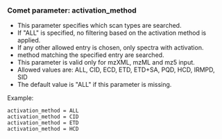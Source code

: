 ### Comet parameter: activation_method

- This parameter specifies which scan types are searched.
- If "ALL" is specified, no filtering based on the activation method is applied.
- If any other allowed entry is chosen, only spectra with activation.
- method matching the specified entry are searched.
- This parameter is valid only for mzXML, mzML and mz5 input.
- Allowed values are: ALL, CID, ECD, ETD, ETD+SA, PQD, HCD, IRMPD, SID
- The default value is "ALL" if this parameter is missing.

Example:
```
activation_method = ALL
activation_method = CID
activation_method = ETD
activation_method = HCD
```
